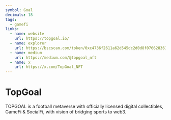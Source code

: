 ```yaml
---
symbol: Goal
decimals: 18
tags:
  - gamefi
links:
  - name: website
    url: https://topgoal.io/
  - name: explorer
    url: https://bscscan.com/token/0xc4736f2611a62d545dc2d0d8f0766283617e6fcb
  - name: medium
    url: https://medium.com/@topgoal_nft
  - name: x
    url: https://x.com/TopGoal_NFT
---
```


# TopGoal

TOPGOAL is a football metaverse with officially licensed digital collectibles, GameFi & SocialFi, with vision of bridging sports to web3.
